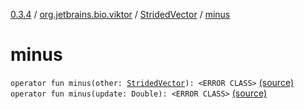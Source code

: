 [0.3.4](../../index.md) / [org.jetbrains.bio.viktor](../index.md) / [StridedVector](index.md) / [minus](.)

# minus

`operator fun minus(other: `[`StridedVector`](index.md)`): <ERROR CLASS>` [(source)](https://github.com/JetBrains-Research/viktor/blob/0.3.4/src/main/kotlin/org/jetbrains/bio/viktor/StridedVector.kt#L373)
`operator fun minus(update: Double): <ERROR CLASS>` [(source)](https://github.com/JetBrains-Research/viktor/blob/0.3.4/src/main/kotlin/org/jetbrains/bio/viktor/StridedVector.kt#L382)